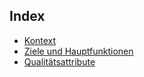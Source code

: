 ## Index

- [Kontext](1.kontext.md#kontext)
- [Ziele und Hauptfunktionen](2.ziele_und_hauptfunktionen.md#ZieleundHauptfunktionen)
- [Qualitätsattribute](3.qualitaetsattribute.md#qualitaetsattribute)
